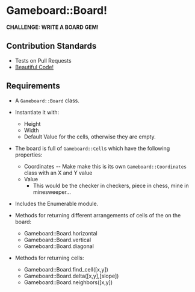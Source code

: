 # Gameboard::Board!

**CHALLENGE: WRITE A BOARD GEM!**

## Contribution Standards

- Tests on Pull Requests
- [Beautiful Code!](https://github.com/styleguide/ruby)

## Requirements

- A `Gameboard::Board` class.

- Instantiate it with:
  - Height
  - Width
  - Default Value for the cells, otherwise they are empty.

- The board is full of `Gameboard::Cell`s which have the following properties:
  - Coordinates -- Make make this is its own `Gameboard::Coordinates` class with an X and Y value
  - Value
    - This would be the checker in checkers, piece in chess, mine in minesweeper...

- Includes the Enumerable module.

- Methods for returning different arrangements of cells of the on the board:
  - Gameboard::Board.horizontal
  - Gameboard::Board.vertical
  - Gameboard::Board.diagonal

- Methods for returning cells:
  - Gameboard::Board.find_cell([x,y])
  - Gameboard::Board.delta([x,y],[slope])
  - Gameboard::Board.neighbors([x,y])


